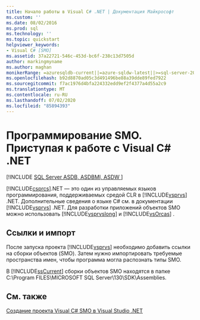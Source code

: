 ```yaml
---
title: Начало работы в Visual C# .NET | Документация Майкрософт
ms.custom: ''
ms.date: 08/02/2016
ms.prod: sql
ms.technology: ''
ms.topic: quickstart
helpviewer_keywords:
- Visual C# [SMO]
ms.assetid: 37a22721-546c-453d-bc6f-238c13d7505d
author: markingmyname
ms.author: maghan
monikerRange: =azuresqldb-current||=azure-sqldw-latest||>=sql-server-2016||=sqlallproducts-allversions||>=sql-server-linux-2017||=azuresqldb-mi-current
ms.openlocfilehash: b92d8870ad05c3d491496be88a39dde89fed7922
ms.sourcegitcommit: f7ac1976d4bfa224332edd9ef2f4377a4d55a2c9
ms.translationtype: MT
ms.contentlocale: ru-RU
ms.lasthandoff: 07/02/2020
ms.locfileid: "85894393"
---
```

# <a name="smo-programming---getting-started-in-visual-c-net"></a>Программирование SMO. Приступая к работе с Visual C# .NET
[!INCLUDE [SQL Server ASDB, ASDBMI, ASDW ](../../includes/applies-to-version/sql-asdb-asdbmi-asdw.md)]

  [!INCLUDE[csprcs](../../includes/csprcs-md.md)].NET — это один из управляемых языков программирования, поддерживаемых средой CLR в [!INCLUDE[vsprvs](../../includes/vsprvs-md.md)] .NET. Дополнительные сведения о языке C# см. в документации [!INCLUDE[vsprvs](../../includes/vsprvs-md.md)] .NET. Для разработки приложений объектов SMO можно использовать [!INCLUDE[vsprvslong](../../includes/vsprvslong-md.md)] и [!INCLUDE[vsOrcas](../../includes/vsorcas-md.md)] .  
  
## <a name="references-and-imports"></a>Ссылки и импорт  
 После запуска проекта [!INCLUDE[vsprvs](../../includes/vsprvs-md.md)] необходимо добавить ссылки на сборки объектов (SMO). Затем нужно импортировать требуемые пространства имен, чтобы программа могла распознать типы SMO.  
  
 В [!INCLUDE[ssCurrent](../../includes/sscurrent-md.md)] сборки объектов SMO находятся в папке C:\Program FILES\MICROSOFT SQL Server\130\SDK\Assemblies\.  
  
## <a name="see-also"></a>См. также  
 [Создание проекта Visual C&#35; SMO в Visual Studio .NET](../../relational-databases/server-management-objects-smo/how-to-create-a-visual-csharp-smo-project-in-visual-studio-net.md)  
  
  
